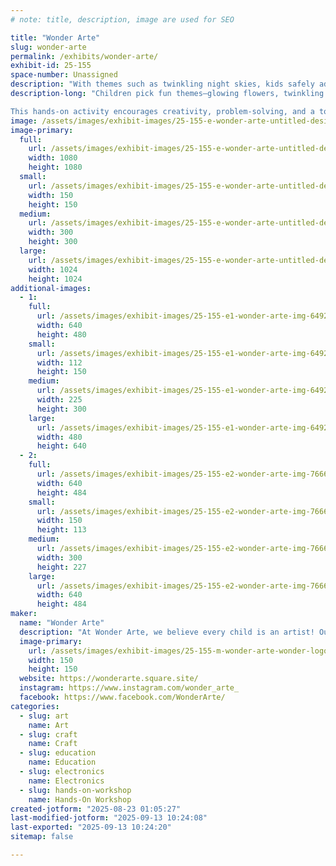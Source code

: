 ```yaml
---
# note: title, description, image are used for SEO

title: "Wonder Arte"
slug: wonder-arte
permalink: /exhibits/wonder-arte/
exhibit-id: 25-155
space-number: Unassigned
description: "With themes such as twinkling night skies, kids safely add LED lights to make their artwork glow."
description-long: "Children pick fun themes—glowing flowers, twinkling night skies, or spooky Halloween ghosts—and paint their designs on canvas. Afterward, they safely add tiny LED lights that make their artwork glow.

This hands-on activity encourages creativity, problem-solving, and a touch of STEAM learning, giving kids a real sense of accomplishment. Each child leaves with a one-of-a-kind glowing canvas they created themselves—a magical keepsake to proudly display at home."
image: /assets/images/exhibit-images/25-155-e-wonder-arte-untitled-design-11-300x300.jpg
image-primary: 
  full:
    url: /assets/images/exhibit-images/25-155-e-wonder-arte-untitled-design-11-full.jpg
    width: 1080
    height: 1080
  small:
    url: /assets/images/exhibit-images/25-155-e-wonder-arte-untitled-design-11-150x150.jpg
    width: 150
    height: 150
  medium:
    url: /assets/images/exhibit-images/25-155-e-wonder-arte-untitled-design-11-300x300.jpg
    width: 300
    height: 300
  large:
    url: /assets/images/exhibit-images/25-155-e-wonder-arte-untitled-design-11-1024x1024.jpg
    width: 1024
    height: 1024
additional-images: 
  - 1:
    full:
      url: /assets/images/exhibit-images/25-155-e1-wonder-arte-img-6492-full.jpg
      width: 640
      height: 480
    small:
      url: /assets/images/exhibit-images/25-155-e1-wonder-arte-img-6492-112x150.jpg
      width: 112
      height: 150
    medium:
      url: /assets/images/exhibit-images/25-155-e1-wonder-arte-img-6492-225x300.jpg
      width: 225
      height: 300
    large:
      url: /assets/images/exhibit-images/25-155-e1-wonder-arte-img-6492-480x640.jpg
      width: 480
      height: 640
  - 2:
    full:
      url: /assets/images/exhibit-images/25-155-e2-wonder-arte-img-7666-4398-full.jpg
      width: 640
      height: 484
    small:
      url: /assets/images/exhibit-images/25-155-e2-wonder-arte-img-7666-4398-150x113.jpg
      width: 150
      height: 113
    medium:
      url: /assets/images/exhibit-images/25-155-e2-wonder-arte-img-7666-4398-300x227.jpg
      width: 300
      height: 227
    large:
      url: /assets/images/exhibit-images/25-155-e2-wonder-arte-img-7666-4398-640x484.jpg
      width: 640
      height: 484
maker: 
  name: "Wonder Arte"
  description: "At Wonder Arte, we believe every child is an artist! Our programs for ages 5–12 blend painting, sand art and mixed media to build creativity, focus, and confidence. During the Maker Faire, kids will experience the joy of making art that’s interactive, exciting, and screen-free, for example with Light-Up Canvases. Attendees will be delighted at Wonder Arte STEAM projects and how they transform simple materials into unforgettable creations!”"
  image-primary:
    url: /assets/images/exhibit-images/25-155-m-wonder-arte-wonder-logo-150x150.png
    width: 150
    height: 150
  website: https://wonderarte.square.site/
  instagram: https://www.instagram.com/wonder_arte_
  facebook: https://www.facebook.com/WonderArte/
categories: 
  - slug: art
    name: Art
  - slug: craft
    name: Craft
  - slug: education
    name: Education
  - slug: electronics
    name: Electronics
  - slug: hands-on-workshop
    name: Hands-On Workshop
created-jotform: "2025-08-23 01:05:27"
last-modified-jotform: "2025-09-13 10:24:08"
last-exported: "2025-09-13 10:24:20"
sitemap: false

---
```

